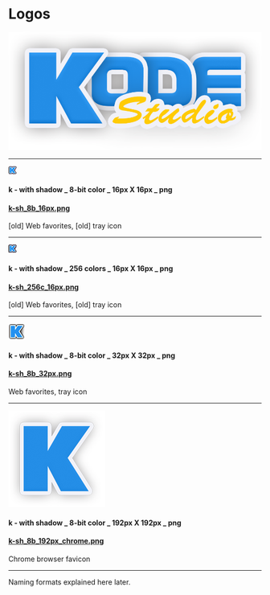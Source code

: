 # Logos
![Kode Studio Logo](/kodestudio.png)

-----------------------------------

![K](/Sondro/32px-/k-sh_8b_16px.png)

#### k - with shadow _ 8-bit color _ 16px X 16px _ png  
#### <a href="https://github.com/Kode/Logos/tree/master/Sondro/32px-/k-sh_8b_16px.png">k-sh_8b_16px.png</a>
[old] Web favorites, [old] tray icon 

-----------------------------------

![K](/Sondro/32px-/k-sh_256c_16px.png)

#### k - with shadow _ 256 colors _ 16px X 16px _ png  
#### <a href="../Sondro/32px-/k-sh_256c_16px.png">k-sh_256c_16px.png</a>
[old] Web favorites, [old] tray icon 

-----------------------------------

![K](/Sondro/32px-/k-sh_8b_32px.png)

#### k - with shadow _ 8-bit color _ 32px X 32px _ png  
#### <a href="https://github.com/Kode/Logos/tree/master/Sondro/32px-/k-sh_8b_32px.png">k-sh_8b_32px.png</a>
Web favorites, tray icon 

-----------------------------------
![K](/Sondro/512px-/k-sh_8b_192px_chrome.png)

#### k - with shadow _ 8-bit color _ 192px X 192px _ png
#### <a href="https://github.com/Kode/Logos/tree/master/Sondro/512px-/k-sh_8b_192px_chrome.png">k-sh_8b_192px_chrome.png</a>
Chrome browser favicon 

-----------------------------------
Naming formats explained here later.
